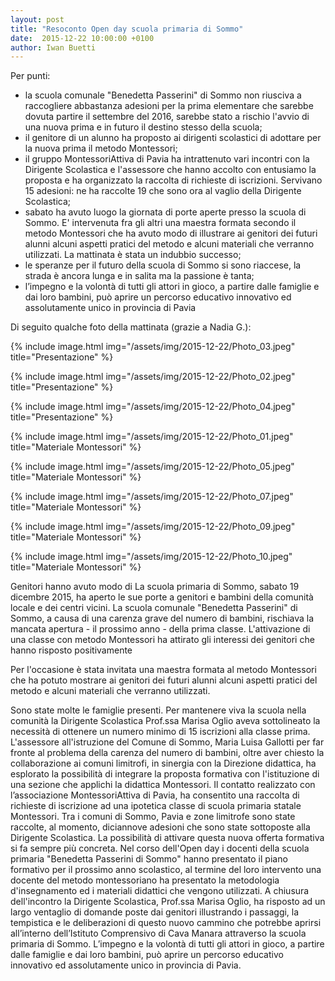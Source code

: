 ```yaml
---
layout: post
title: "Resoconto Open day scuola primaria di Sommo"
date:  2015-12-22 10:00:00 +0100
author: Iwan Buetti
---
```



Per punti:
- la scuola comunale "Benedetta Passerini" di Sommo non riusciva a raccogliere abbastanza adesioni per la prima elementare che sarebbe dovuta partire il settembre del 2016, sarebbe stato a rischio l'avvio di una nuova prima e in futuro il destino stesso della scuola;
- il genitore di un alunno ha proposto ai dirigenti scolastici di adottare per la nuova prima il metodo Montessori;
- il gruppo MontessoriAttiva di Pavia ha intrattenuto vari incontri con la Dirigente Scolastica e l'assessore che hanno accolto con entusiamo la proposta e ha organizzato la raccolta di richieste di iscrizioni. Servivano 15 adesioni: ne ha raccolte 19 che sono ora al vaglio della Dirigente Scolastica;
- sabato ha avuto luogo la giornata di porte aperte presso la scuola di Sommo. E' intervenuta fra gli altri una maestra formata secondo il metodo Montessori che ha avuto modo di illustrare ai genitori dei futuri alunni alcuni aspetti pratici del metodo e alcuni materiali che verranno utilizzati. La mattinata è stata un indubbio successo;
- le speranze per il futuro della scuola di Sommo si sono riaccese, la strada è ancora lunga e in salita ma la passione è tanta;
- l’impegno e la volontà di tutti gli attori in gioco, a partire dalle famiglie e dai loro bambini, può aprire un percorso educativo innovativo ed assolutamente unico in provincia di Pavia


Di seguito qualche foto della mattinata (grazie a Nadia G.):

{% include image.html img="/assets/img/2015-12-22/Photo_03.jpeg" title="Presentazione" %}

{% include image.html img="/assets/img/2015-12-22/Photo_02.jpeg" title="Presentazione" %}

{% include image.html img="/assets/img/2015-12-22/Photo_04.jpeg" title="Presentazione" %}

{% include image.html img="/assets/img/2015-12-22/Photo_01.jpeg" title="Materiale Montessori" %}

{% include image.html img="/assets/img/2015-12-22/Photo_05.jpeg" title="Materiale Montessori" %}

{% include image.html img="/assets/img/2015-12-22/Photo_07.jpeg" title="Materiale Montessori" %}

{% include image.html img="/assets/img/2015-12-22/Photo_09.jpeg" title="Materiale Montessori" %}

{% include image.html img="/assets/img/2015-12-22/Photo_10.jpeg" title="Materiale Montessori" %}




Genitori hanno avuto modo di 
La scuola primaria di Sommo, sabato 19 dicembre 2015, ha aperto le sue porte a genitori e bambini della comunità locale e dei centri vicini.
La scuola comunale "Benedetta Passerini" di Sommo, a causa di una carenza grave del numero di bambini, rischiava la mancata apertura - il prossimo anno - della prima classe. L'attivazione di una classe con metodo Montessori ha attirato gli interessi dei genitori che hanno risposto positivamente 

Per l'occasione è stata invitata una maestra formata al metodo Montessori che ha potuto mostrare ai genitori dei futuri alunni alcuni aspetti pratici del metodo e alcuni materiali che verranno utilizzati.


Sono state molte le famiglie presenti. Per mantenere viva la scuola nella comunità la Dirigente Scolastica Prof.ssa Marisa Oglio aveva sottolineato la necessità di ottenere un numero minimo di 15 iscrizioni alla classe prima. L'assessore all'istruzione del Comune di Sommo, Maria Luisa Gallotti per far fronte al problema della carenza del numero di bambini, oltre aver chiesto la collaborazione ai comuni limitrofi, in sinergia con la Direzione didattica, ha esplorato la possibilità di integrare la proposta formativa con l'istituzione di una sezione che applichi la didattica Montessori. Il contatto realizzato con l’associazione MontessoriAttiva di Pavia, ha consentito una raccolta di richieste di iscrizione ad una ipotetica classe di scuola primaria statale Montessori. Tra i comuni di Sommo, Pavia e zone limitrofe sono state raccolte, al momento, diciannove adesioni che sono state sottoposte alla Dirigente Scolastica. La possibilità di attivare questa nuova offerta formativa si fa sempre più concreta. Nel corso dell'Open day i docenti della scuola primaria "Benedetta Passerini di Sommo" hanno presentato il piano formativo per il prossimo anno scolastico, al termine del loro intervento una docente del metodo montessoriano ha presentato la metodologia d'insegnamento ed i materiali didattici che vengono utilizzati. A chiusura dell'incontro la Dirigente Scolastica, Prof.ssa Marisa Oglio, ha risposto ad un largo ventaglio di domande poste dai genitori illustrando i passaggi, la tempistica e le deliberazioni di questo nuovo cammino che potrebbe aprirsi all’interno dell’Istituto Comprensivo di Cava Manara  attraverso la scuola primaria di Sommo. L’impegno e la volontà di tutti gli attori in gioco, a partire dalle famiglie e dai loro bambini, può aprire un percorso educativo innovativo ed assolutamente unico in provincia di Pavia.
